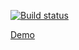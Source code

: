 [![Build status](https://ci.appveyor.com/api/projects/status/your_build_id?svg=true)](https://ci.appveyor.com/project/Elizabess/trello-clone)

[Demo](https://your_username.github.io/trello-clone)
